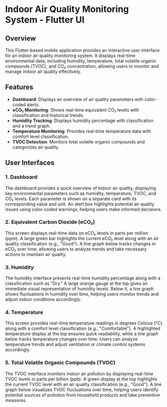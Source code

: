 # Indoor Air Quality Monitoring System - Flutter UI

## Overview
This Flutter-based mobile application provides an interactive user interface for an indoor air quality monitoring system. It displays real-time environmental data, including humidity, temperature, total volatile organic compounds (TVOC), and CO₂ concentration, allowing users to monitor and manage indoor air quality effectively.

## Features
- **Dashboard**: Displays an overview of air quality parameters with color-coded alerts.
- **eCO₂ Monitoring**: Shows real-time equivalent CO₂ levels with classification and historical trends.
- **Humidity Tracking**: Displays humidity percentage with classification and a trend graph.
- **Temperature Monitoring**: Provides real-time temperature data with comfort level classification.
- **TVOC Detection**: Monitors total volatile organic compounds and categorizes air quality.

## User Interfaces

### 1. Dashboard
The dashboard provides a quick overview of indoor air quality, displaying key environmental parameters such as humidity, temperature, TVOC, and CO₂ levels. Each parameter is shown on a separate card with its corresponding value and unit. An alert box highlights potential air quality issues using color-coded warnings, helping users make informed decisions.

### 2. Equivalent Carbon Dioxide (eCO₂)
This screen displays real-time data on eCO₂ levels in parts per million (ppm). A large green bar highlights the current eCO₂ level along with an air quality classification (e.g., "Good"). A line graph below tracks changes in eCO₂ over time, allowing users to analyze trends and take necessary actions to maintain air quality.

### 3. Humidity
The humidity interface presents real-time humidity percentage along with a classification such as "Dry." A large orange gauge at the top gives an immediate visual representation of humidity levels. Below it, a line graph shows fluctuations in humidity over time, helping users monitor trends and adjust indoor conditions accordingly.

### 4. Temperature
This screen provides real-time temperature readings in degrees Celsius (°C) along with a comfort level classification (e.g., "Comfortable"). A highlighted temperature display at the top ensures quick readability, while a line graph below tracks temperature changes over time. Users can analyze temperature trends and adjust ventilation or climate control systems accordingly.

### 5. Total Volatile Organic Compounds (TVOC)
The TVOC interface monitors indoor air pollution by displaying real-time TVOC levels in parts per billion (ppb). A green display at the top highlights the current TVOC level with an air quality classification (e.g., "Good"). A line graph below visualizes TVOC fluctuations over time, helping users identify potential sources of pollution from household products and take preventive measures.
